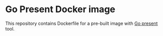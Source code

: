 # Go Present Docker image

This repository contains Dockerfile for a pre-built image with [Go present](https://pkg.go.dev/golang.org/x/tools/present) tool.
